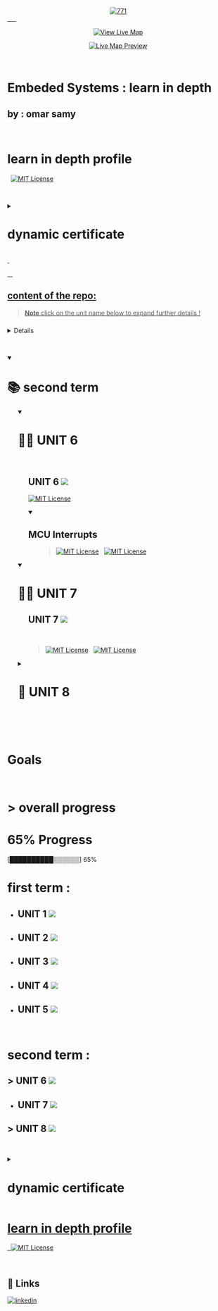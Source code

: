 
 
 <div align="center">
 <a href=""><img src="https://iili.io/JIkvWXf.md.png" alt="771" border="0"></a><br /><a target='_blank' href='https://iili.io/JIkvWXf.md.png'>
</div>
 &nbsp;
  &nbsp;
  &nbsp;



<div align="center">
 
[![View Live Map](https://img.shields.io/badge/VIEW%20LIVE%20MAP-6A5BE2?style=for-the-badge)](https://s7.gifyu.com/images/SGlM2.gif)

[![Live Map Preview](https://s7.gifyu.com/images/SGlM2.md.gif)]()

</div>

&nbsp;

# Embeded Systems : learn in depth 

## by : omar samy
&nbsp;
# learn in depth profile
&nbsp;
 [![MIT License](https://img.shields.io/badge/learn%20in%20depth%20-%20omar%20samy%20-7A5BE2)](https://www.learn-in-depth-store.com/certificate/omarsamy0001%40gmail.com)


 &nbsp;
 
 <details >
  <summary> <h1>   dynamic certificate  </h1></summary> 
<ol>
 &nbsp;
  &nbsp;
 
> **Note**
 click on the certificate below to also view learn-in-depth profile  !
## dynamic certificate

 &nbsp;
 &nbsp;
 
<a href="https://www.learn-in-depth-store.com/certificate/omarsamy0001%40gmail.com"><img src="https://s12.gifyu.com/images/SVz6Q.png" alt="771" border="0"></a><br /><a target='https://www.learn-in-depth-store.com/certificate/omarsamy0001%40gmail.com' href='https://www.learn-in-depth-store.com/certificate/omarsamy0001%40gmail.com'>

&nbsp;
</ol>
</details>

&nbsp;

&nbsp;
&nbsp;

## content of the repo: 

> **Note**
 click on the unit name below to expand further details !
> 
### 


<details >
  <summary> <h1> 📚 first term </h1></summary> 
<ol>

<details open >
  <summary> <h1>  ✅ UNIT 2 : standard-c  </h1></summary> 
<ol>


 ## UNIT 2 ![](https://geps.dev/progress/100?dangerColor=7A5BE2&warningColor=7A5BE2&successColor=006600)

 > **Note**
 > every assignment has it's own c files and output screenshots 

   [![MIT License](https://img.shields.io/badge/c%20basic%20assignments-7A5BE2)](https://github.com/omarsamy289/ES-omar-samy/tree/main/c-assignments/c-basics)
   [![MIT License](https://img.shields.io/badge/c%20conditions%20and%20loops%20assignments-7A5BE2)](https://github.com/omarsamy289/ES-omar-samy/tree/main/c-assignments/loops%20and%20conditions)
   [![MIT License](https://img.shields.io/badge/c%20arrays%20and%20strings%20assignments-7A5BE2)](https://github.com/omarsamy289/ES-omar-samy/tree/main/c-assignments/arrays%20and%20strings)
  [![MIT License](https://img.shields.io/badge/c%20functions%20assignments-7A5BE2)](https://github.com/omarsamy289/ES-omar-samy/tree/main/c-assignments/c%20functions)
  [![MIT License](https://img.shields.io/badge/mid-terms%20assignments-7A5BE2)](https://github.com/omarsamy289/ES-omar-samy/tree/main/c-assignments/Various%20C%20assignments)
   [![MIT License](https://img.shields.io/badge/c%20structure%20assignments-7A5BE2)](https://github.com/omarsamy289/ES-omar-samy/tree/main/c-assignments/c%20structure)
    [![MIT License](https://img.shields.io/badge/c%20pointers%20assignments-7A5BE2)](https://github.com/omarsamy289/ES-omar-samy/tree/main/c-assignments/c-pointers)

</ol>
</details>

<details  open>
  <summary> <h1> ✅ UNIT 3 : embedded-c </h1></summary> 
<ol>


 ## UNIT 3 ![](https://geps.dev/progress/100?dangerColor=7A5BE2&warningColor=7A5BE2&successColor=006600)

 [![MIT License](https://img.shields.io/badge/stm32f103cx%20toggle%20led-7A5BE2)](https://github.com/omarsamy289/ES-omar-samy/tree/main/embedded-c/stm32f103c6)
 [![MIT License](https://img.shields.io/badge/VERSATILEPB%20LAB%201-7A5BE2)](https://github.com/omarsamy289/ES-omar-samy/tree/main/embedded-c/verstilepb)
 [![MIT License](https://img.shields.io/badge/ARM%20Cortex%20M3%20LAB2-7A5BE2)](https://github.com/omarsamy289/ES-omar-samy/tree/main/embedded-c/Arm-cortex-m3)
 [![MIT License](https://img.shields.io/badge/ARM%20Cortex%20M4%20LAB3-7A5BE2)]( https://github.com/omarsamy289/ES-omar-samy/tree/main/embedded-c/Arm-cortex-m4)



</ol>
</details>

<details open>
  <summary> <h1> ✅ UNIT 4 : system architect </h1></summary> 
<ol>


 ## UNIT 4 ![](https://geps.dev/progress/100?dangerColor=7A5BE2&warningColor=7A5BE2&successColor=006600)

 [![MIT License](https://img.shields.io/badge/DATA%20STRUCTURE%20-7A5BE2)](https://github.com/omarsamy289/ES-omar-samy/tree/main/system%20architect/data%20structure)
 [![MIT License](https://img.shields.io/badge/SYSTEM%20ARCHITECTURE%20-7A5BE2)](https://github.com/omarsamy289/ES-omar-samy/tree/main/system%20architect/system%20architecture)


</ol>
</details>



<details open >
  <summary> <h1>  👨‍💻 UNIT 5  </h1></summary> 
<ol>


 ## UNIT 5 ![](https://geps.dev/progress/90?dangerColor=7A5BE2&warningColor=7A5BE2&successColor=006600)

 [![MIT License](https://img.shields.io/badge/pressure%20detection%20system%20-7A5BE2)](https://github.com/omarsamy289/ES-omar-samy/tree/main/first-term-projects/pressure-detection)

</ol>
</details>






</ol>
</details>

&nbsp;
&nbsp;

<details open>
  <summary> <h1> 📚 second term  </h1></summary> 
<ol>

<details open >
  <summary> <h1>  👨‍💻 UNIT 6  </h1></summary> 
<ol>
&nbsp;
&nbsp;

 ## UNIT 6 ![](https://geps.dev/progress/95?dangerColor=7A5BE2&warningColor=7A5BE2&successColor=006600)

  [![MIT License](https://img.shields.io/badge/stm32f103cx%20CLOCK%20CONTROL-7A5BE2)](https://github.com/omarsamy289/ES-omar-samy/tree/main/microcontroller-architecture/CLOCK-CONTROL)


  
<details open >
  <summary> <h2> MCU Interrupts </h2></summary> 
<ol>
 
> [![MIT License](https://img.shields.io/badge/stm32f103c6%20external%20Interrupt-7A5BE2)](https://github.com/omarsamy289/ES-omar-samy/tree/main/microcontroller-architecture/MCU-Interrupts/stm32f103c6)
 &nbsp;
 [![MIT License](https://img.shields.io/badge/ATMEGA32%20external%20Interrupt-7A5BE2)](https://github.com/omarsamy289/ES-omar-samy/tree/main/microcontroller-architecture/MCU-Interrupts/atmega32)

 


</ol>
</details>
<!-- [![MIT License]()]() -->


 

</ol>
</details>



<details open >
  <summary> <h1>  👨‍💻 UNIT 7  </h1></summary> 
<ol>


 ## UNIT 7 ![](https://geps.dev/progress/40?dangerColor=7A5BE2&warningColor=7A5BE2&successColor=006600)
&nbsp;
&nbsp;

> [![MIT License](https://img.shields.io/badge/stm32f103c6%20GPIO%20-7A5BE2)](https://github.com/omarsamy289/ES-omar-samy/tree/main/microcontroller-architecture/GPIO/stm32-GPIO)
 &nbsp;
 [![MIT License](https://img.shields.io/badge/ATMEGA32%20GPIO%20-7A5BE2)](https://github.com/omarsamy289/ES-omar-samy/tree/main/microcontroller-architecture/GPIO/atmega32-GPIO)






</ol>
</details>



<details >
  <summary> <h1>  🚧 UNIT 8  </h1></summary> 
<ol>


 ## UNIT 8 ![](https://geps.dev/progress/0?dangerColor=7A5BE2&warningColor=7A5BE2&successColor=006600)
&nbsp;
&nbsp;

> **Warning**<br>
sorry nothing here yet !

 ![Alt Text](https://cdn.dribbble.com/users/932640/screenshots/2470471/jq.gif)

 ![Alt Text](https://i.pinimg.com/originals/73/5c/ea/735cea56968f703df45d4c551ee3b160.gif)






</ol>
</details>





&nbsp;
&nbsp;


</ol>
</details>

&nbsp;
&nbsp;


<h1>Goals</h1>

&nbsp;
&nbsp;
# > overall progress

# 65% Progress
[██████████▒▒▒▒▒▒] 65%

<!-- ![50%](https://progress-bar.dev/50/?width=1000&color=7A5BE2&title=>%20overall%20progress) -->
 # first term : 
 -  ## UNIT 1 ![](https://geps.dev/progress/100?dangerColor=7A5BE2&warningColor=7A5BE2&successColor=006600)
 -  ## UNIT 2 ![](https://geps.dev/progress/100?dangerColor=7A5BE2&warningColor=7A5BE2&successColor=006600)
 -  ## UNIT 3 ![](https://geps.dev/progress/100?dangerColor=7A5BE2&warningColor=7A5BE2&successColor=006600)
 -  ## UNIT 4 ![](https://geps.dev/progress/100?dangerColor=7A5BE2&warningColor=7A5BE2&successColor=006600)
 -  ## UNIT 5 ![](https://geps.dev/progress/90?dangerColor=7A5BE2&warningColor=7A5BE2&successColor=006600)
&nbsp;
&nbsp;

 # second term : 
## > UNIT 6 ![](https://geps.dev/progress/95?dangerColor=7A5BE2&warningColor=7A5BE2&successColor=006600)
- ## UNIT 7 ![](https://geps.dev/progress/40?dangerColor=7A5BE2&warningColor=7A5BE2&successColor=006600)
## > UNIT 8 ![](https://geps.dev/progress/0?dangerColor=7A5BE2&warningColor=7A5BE2&successColor=006600)
&nbsp;


 <details >
  <summary> <h1>   dynamic certificate  </h1></summary> 
<ol>
 &nbsp;
  &nbsp;
 
> **Note**
 click on the certificate below to also view learn-in-depth profile  !

## dynamic certificate
 &nbsp;
 &nbsp;
<a href="https://www.learn-in-depth-store.com/certificate/omarsamy0001%40gmail.com"><img src="https://s12.gifyu.com/images/SVz6Q.png" alt="771" border="0"></a><br /><a target='https://www.learn-in-depth-store.com/certificate/omarsamy0001%40gmail.com' href='https://www.learn-in-depth-store.com/certificate/omarsamy0001%40gmail.com'>
 
 &nbsp;
</ol>
</details>

# learn in depth profile
&nbsp;
 [![MIT License](https://img.shields.io/badge/learn%20in%20depth%20-%20omar%20samy%20-7A5BE2)](https://www.learn-in-depth-store.com/certificate/omarsamy0001%40gmail.com)

&nbsp;
&nbsp;


## 🔗 Links

[![linkedin](https://img.shields.io/badge/linkedin-0A66C2?style=for-the-badge&logo=linkedin&logoColor=white)](https://www.linkedin.com/in/omar-samy-69a7241b0/)
